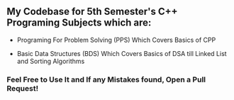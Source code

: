 ## My Codebase for 5th Semester's C++ Programing Subjects which are:

- Programing For Problem Solving (PPS) Which Covers Basics of CPP
  
- Basic Data Structures (BDS) Which Covers Basics of DSA till Linked List and Sorting Algorithms

### Feel Free to Use It and If any Mistakes found, Open a Pull Request!
